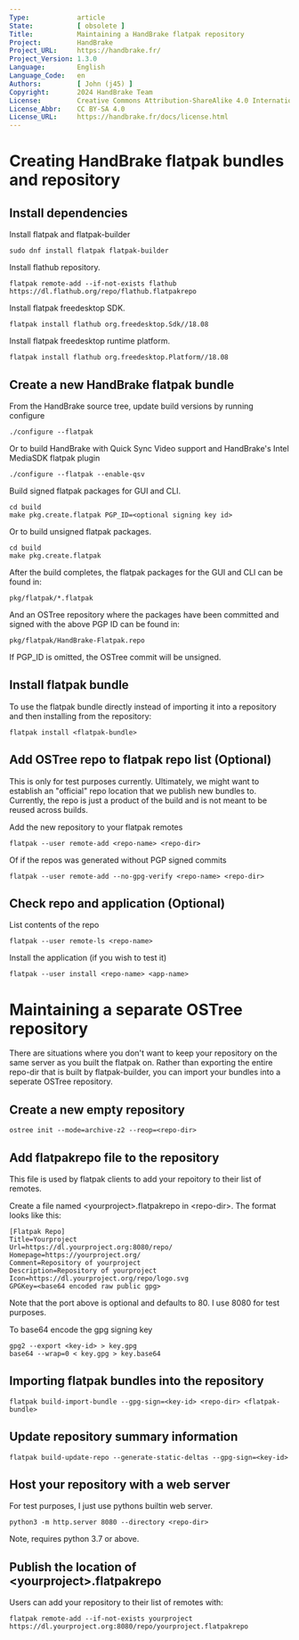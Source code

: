 ```yaml
---
Type:            article
State:           [ obsolete ]
Title:           Maintaining a HandBrake flatpak repository
Project:         HandBrake
Project_URL:     https://handbrake.fr/
Project_Version: 1.3.0
Language:        English
Language_Code:   en
Authors:         [ John (j45) ]
Copyright:       2024 HandBrake Team
License:         Creative Commons Attribution-ShareAlike 4.0 International
License_Abbr:    CC BY-SA 4.0
License_URL:     https://handbrake.fr/docs/license.html
---
```


Creating HandBrake flatpak bundles and repository
=================================================

## Install dependencies

Install flatpak and flatpak-builder

    sudo dnf install flatpak flatpak-builder

Install flathub repository.

    flatpak remote-add --if-not-exists flathub https://dl.flathub.org/repo/flathub.flatpakrepo

Install flatpak freedesktop SDK.

    flatpak install flathub org.freedesktop.Sdk//18.08

Install flatpak freedesktop runtime platform.

    flatpak install flathub org.freedesktop.Platform//18.08

## Create a new HandBrake flatpak bundle

From the HandBrake source tree, update build versions by running configure

    ./configure --flatpak

Or to build HandBrake with Quick Sync Video support and HandBrake's Intel MediaSDK flatpak plugin

    ./configure --flatpak --enable-qsv

Build signed flatpak packages for GUI and CLI.

    cd build
    make pkg.create.flatpak PGP_ID=<optional signing key id>

Or to build unsigned flatpak packages.

    cd build
    make pkg.create.flatpak

After the build completes, the flatpak packages for the GUI and CLI can be found in:

    pkg/flatpak/*.flatpak

And an OSTree repository where the packages have been committed and signed with the above PGP ID can be found in:

    pkg/flatpak/HandBrake-Flatpak.repo

If PGP_ID is omitted, the OSTree commit will be unsigned.

## Install flatpak bundle

To use the flatpak bundle directly instead of importing it into a repository and then installing from the repository:

    flatpak install <flatpak-bundle>

## Add OSTree repo to flatpak repo list (Optional)

This is only for test purposes currently.  Ultimately, we might want to establish an "official" repo location that we publish new bundles to.  Currently, the repo is just a product of the build and is not meant to be reused across builds.

Add the new repository to your flatpak remotes

    flatpak --user remote-add <repo-name> <repo-dir>

Of if the repos was generated without PGP signed commits

    flatpak --user remote-add --no-gpg-verify <repo-name> <repo-dir>

## Check repo and application (Optional)

List contents of the repo

    flatpak --user remote-ls <repo-name>

Install the application (if you wish to test it)

    flatpak --user install <repo-name> <app-name>

# Maintaining a separate OSTree repository

There are situations where you don't want to keep your repository on the same server as you built the flatpak on.  Rather than exporting the entire repo-dir that is built by flatpak-builder, you can import your bundles into a seperate OSTree repository.

## Create a new empty repository

```
ostree init --mode=archive-z2 --reop=<repo-dir>
```

## Add flatpakrepo file to the repository

This file is used by flatpak clients to add your repoitory to their list of remotes.

Create a file named \<yourproject\>.flatpakrepo in \<repo-dir\>.  The format looks like this:

```
[Flatpak Repo]
Title=Yourproject
Url=https://dl.yourproject.org:8080/repo/
Homepage=https://yourproject.org/
Comment=Repository of yourproject
Description=Repository of yourproject
Icon=https://dl.yourproject.org/repo/logo.svg
GPGKey=<base64 encoded raw public gpg>
```

Note that the port above is optional and defaults to 80. I use 8080 for test purposes.

To base64 encode the gpg signing key

```
gpg2 --export <key-id> > key.gpg
base64 --wrap=0 < key.gpg > key.base64
```

## Importing flatpak bundles into the repository

```
flatpak build-import-bundle --gpg-sign=<key-id> <repo-dir> <flatpak-bundle>
```

## Update repository summary information

```
flatpak build-update-repo --generate-static-deltas --gpg-sign=<key-id>
```

## Host your repository with a web server

For test purposes, I just use pythons builtin web server.

```
python3 -m http.server 8080 --directory <repo-dir>
```

Note, requires python 3.7 or above.

## Publish the location of \<yourproject\>.flatpakrepo

Users can add your repository to their list of remotes with:

```
flatpak remote-add --if-not-exists yourproject https://dl.yourproject.org:8080/repo/yourproject.flatpakrepo
```

